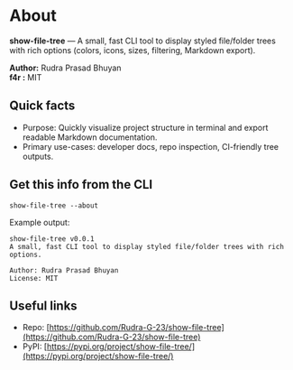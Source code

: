 # About

**show-file-tree** — A small, fast CLI tool to display styled file/folder trees with rich options (colors, icons, sizes, filtering, Markdown export).

**Author:** Rudra Prasad Bhuyan  
**f4r :** MIT

## Quick facts
- Purpose: Quickly visualize project structure in terminal and export readable Markdown documentation.
- Primary use-cases: developer docs, repo inspection, CI-friendly tree outputs.

## Get this info from the CLI

```
show-file-tree --about
```

Example output:

```
show-file-tree v0.0.1
A small, fast CLI tool to display styled file/folder trees with rich options.

Author: Rudra Prasad Bhuyan
License: MIT
```

## Useful links

* Repo: [https://github.com/Rudra-G-23/show-file-tree](https://github.com/Rudra-G-23/show-file-tree)
* PyPI: [https://pypi.org/project/show-file-tree/](https://pypi.org/project/show-file-tree/)